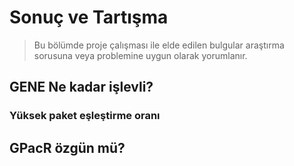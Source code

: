 # Sonuç ve Tartışma

> Bu bölümde proje çalışması ile elde edilen bulgular araştırma sorusuna veya problemine uygun olarak yorumlanır.

## GENE Ne kadar işlevli?

### Yüksek paket eşleştirme oranı

## GPacR özgün mü?

